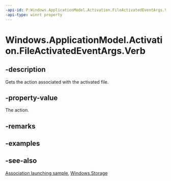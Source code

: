 ```yaml
---
-api-id: P:Windows.ApplicationModel.Activation.FileActivatedEventArgs.Verb
-api-type: winrt property
---
```


<!-- Property syntax
public string Verb { get; }
-->

# Windows.ApplicationModel.Activation.FileActivatedEventArgs.Verb

## -description
Gets the action associated with the activated file.

## -property-value
The action.

## -remarks

## -examples

## -see-also
[Association launching sample](http://code.msdn.microsoft.com/windowsapps/Association-Launching-535d2cec), [Windows.Storage](../windows.storage/windows_storage.md)
